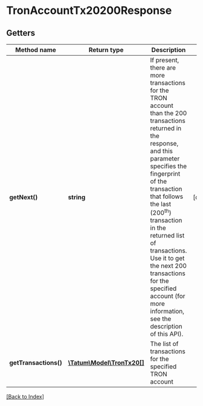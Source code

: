 # TronAccountTx20200Response

## Getters

Method name | Return type | Description | Notes
------------ | ------------- | ------------- | -------------
**getNext()** | **string** | If present, there are more transactions for the TRON account than the 200 transactions returned in the response, and this parameter specifies the fingerprint of the transaction that follows the last (200<sup>th</sup>) transaction in the returned list of transactions. Use it to get the next 200 transactions for the specified account (for more information, see the description of this API). | [optional]
**getTransactions()** | [**\Tatum\Model\TronTx20[]**](TronTx20.md) | The list of transactions for the specified TRON account |

[[Back to Index]](../index.md)
